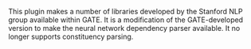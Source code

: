 This plugin makes a number of libraries developed by the Stanford NLP group
available within GATE. It is a modification of the GATE-developed version to
make the neural network dependency parser available. It no longer supports
constituency parsing.
